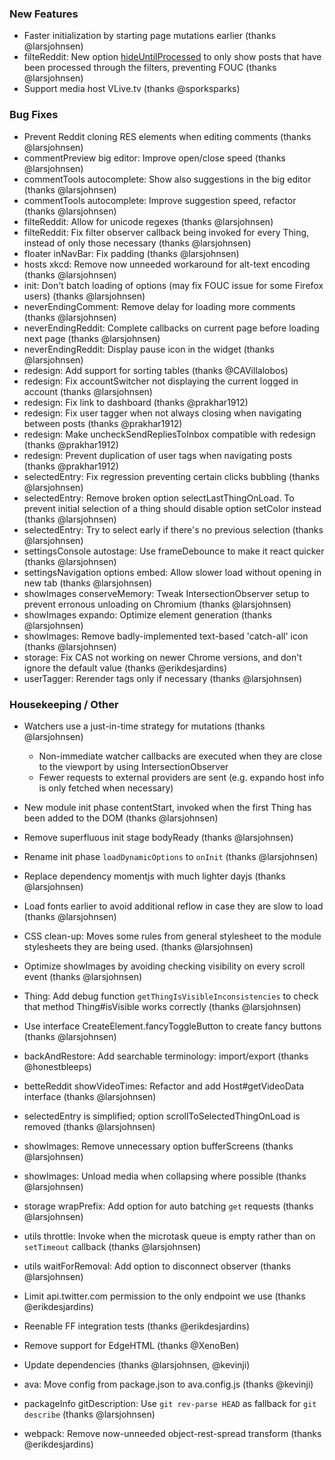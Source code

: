 ### New Features

- Faster initialization by starting page mutations earlier (thanks @larsjohnsen)
- filteReddit: New option [hideUntilProcessed](https://www.reddit.com/#res:settings/filteReddit/hideUntilProcessed) to only show posts that have been processed through the filters, preventing FOUC (thanks @larsjohnsen)
- Support media host VLive.tv (thanks @sporksparks)

### Bug Fixes

- Prevent Reddit cloning RES elements when editing comments (thanks @larsjohnsen)
- commentPreview big editor: Improve open/close speed (thanks @larsjohnsen)
- commentTools autocomplete: Show also suggestions in the big editor (thanks @larsjohnsen)
- commentTools autocomplete: Improve suggestion speed, refactor (thanks @larsjohnsen)
- filteReddit: Allow for unicode regexes (thanks @larsjohnsen)
- filteReddit: Fix filter observer callback being invoked for every Thing, instead of only those necessary (thanks @larsjohnsen)
- floater inNavBar: Fix padding (thanks @larsjohnsen)
- hosts xkcd: Remove now unneeded workaround for alt-text encoding (thanks @larsjohnsen)
- init: Don't batch loading of options (may fix FOUC issue for some Firefox users) (thanks @larsjohnsen)
- neverEndingComment: Remove delay for loading more comments (thanks @larsjohnsen)
- neverEndingReddit: Complete callbacks on current page before loading next page (thanks @larsjohnsen)
- neverEndingReddit: Display pause icon in the widget (thanks @larsjohnsen)
- redesign: Add support for sorting tables (thanks @CAVillalobos)
- redesign: Fix accountSwitcher not displaying the current logged in account (thanks @larsjohnsen)
- redesign: Fix link to dashboard (thanks @prakhar1912)
- redesign: Fix user tagger when not always closing when navigating between posts (thanks @prakhar1912)
- redesign: Make uncheckSendRepliesToInbox compatible with redesign (thanks @prakhar1912)
- redesign: Prevent duplication of user tags when navigating posts (thanks @prakhar1912)
- selectedEntry: Fix regression preventing certain clicks bubbling (thanks @larsjohnsen)
- selectedEntry: Remove broken option selectLastThingOnLoad. To prevent initial selection of a thing should disable option setColor instead (thanks @larsjohnsen)
- selectedEntry: Try to select early if there's no previous selection (thanks @larsjohnsen)
- settingsConsole autostage: Use frameDebounce to make it react quicker (thanks @larsjohnsen)
- settingsNavigation options embed: Allow slower load without opening in new tab (thanks @larsjohnsen)
- showImages conserveMemory: Tweak IntersectionObserver setup to prevent erronous unloading on Chromium (thanks @larsjohnsen)
- showImages expando: Optimize element generation (thanks @larsjohnsen)
- showImages: Remove badly-implemented text-based 'catch-all' icon (thanks @larsjohnsen)
- storage: Fix CAS not working on newer Chrome versions, and don't ignore the default value (thanks @erikdesjardins)
- userTagger: Rerender tags only if necessary (thanks @larsjohnsen)

### Housekeeping / Other

- Watchers use a just-in-time strategy for mutations (thanks @larsjohnsen)
  - Non-immediate watcher callbacks are executed when they are close to the viewport by using IntersectionObserver
  - Fewer requests to external providers are sent (e.g. expando host info is only fetched when necessary)
- New module init phase contentStart, invoked when the first Thing has been added to the DOM (thanks @larsjohnsen)
- Remove superfluous init stage bodyReady (thanks @larsjohnsen)
- Rename init phase `loadDynamicOptions` to `onInit` (thanks @larsjohnsen)

- Replace dependency momentjs with much lighter dayjs (thanks @larsjohnsen)
- Load fonts earlier to avoid additional reflow in case they are slow to load (thanks @larsjohnsen)
- CSS clean-up: Moves some rules from general stylesheet to the module stylesheets they are being used. (thanks @larsjohnsen)

- Optimize showImages by avoiding checking visibility on every scroll event (thanks @larsjohnsen)
- Thing: Add debug function `getThingIsVisibleInconsistencies` to check that method Thing#isVisible works correctly (thanks @larsjohnsen)
- Use interface CreateElement.fancyToggleButton to create fancy buttons (thanks @larsjohnsen)
- backAndRestore: Add searchable terminology: import/export (thanks @honestbleeps)
- betteReddit showVideoTimes: Refactor and add Host#getVideoData interface (thanks @larsjohnsen)
- selectedEntry is simplified; option scrollToSelectedThingOnLoad is removed (thanks @larsjohnsen)
- showImages: Remove unnecessary option bufferScreens (thanks @larsjohnsen)
- showImages: Unload media when collapsing where possible (thanks @larsjohnsen)

- storage wrapPrefix: Add option for auto batching `get` requests (thanks @larsjohnsen)
- utils throttle: Invoke when the microtask queue is empty rather than on `setTimeout` callback (thanks @larsjohnsen)
- utils waitForRemoval: Add option to disconnect observer (thanks @larsjohnsen)

- Limit api.twitter.com permission to the only endpoint we use (thanks @erikdesjardins)
- Reenable FF integration tests (thanks @erikdesjardins)
- Remove support for EdgeHTML (thanks @XenoBen)
- Update dependencies (thanks @larsjohnsen, @kevinji)
- ava: Move config from package.json to ava.config.js (thanks @kevinji)
- packageInfo gitDescription: Use `git rev-parse HEAD` as fallback for `git describe` (thanks @larsjohnsen)
- webpack: Remove now-unneeded object-rest-spread transform (thanks @erikdesjardins)
